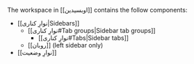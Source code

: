 The workspace in [[اوبسیدین]] contains the follow components:

- [[نوارِ کناری|Sidebars]]
  - [[نوارِ کناری#Tab groups|Sidebar tab groups]]
    - [[نوارِ کناری#Tabs|Sidebar tabs]]
  - [[روبان]] (left sidebar only)
- [[نوارِ وضعیت]]

